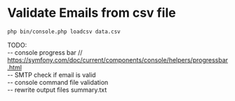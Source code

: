 # Validate Emails from csv file
```bash
php bin/console.php loadcsv data.csv
```

TODO:  
-- console progress bar // https://symfony.com/doc/current/components/console/helpers/progressbar.html  
-- SMTP check if email is valid  
-- console command file validation  
-- rewrite output files summary.txt
